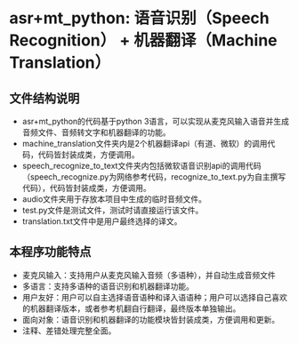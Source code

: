 # asr+mt_python: 语音识别（Speech Recognition） + 机器翻译（Machine Translation）

## 文件结构说明

- asr+mt_python的代码基于python 3语言，可以实现从麦克风输入语音并生成音频文件、音频转文字和机器翻译的功能。
- machine_translation文件夹内是2个机器翻译api（有道、微软）的调用代码，代码皆封装成类，方便调用。
- speech_recognize_to_text文件夹内包括微软语音识别api的调用代码（speech_recognize.py为网络参考代码，recognize_to_text.py为自主撰写代码），代码皆封装成类，方便调用。
- audio文件夹用于存放本项目中生成的临时音频文件。
- test.py文件是测试文件，测试时请直接运行该文件。
- translation.txt文件中是用户最终选择的译文。



## 本程序功能特点

- 麦克风输入：支持用户从麦克风输入音频（多语种），并自动生成音频文件
- 多语言：支持多语种的语音识别和机器翻译功能。
- 用户友好：用户可以自主选择语音语种和译入语语种；用户可以选择自己喜欢的机器翻译版本，或者参考机翻自行翻译，最终版本单独输出。
- 面向对象：语音识别和机器翻译的功能模块皆封装成类，方便调用和更新。
- 注释、差错处理完整全面。